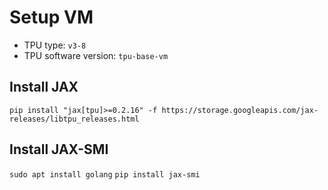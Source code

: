 # Setup VM
- TPU type: `v3-8`
- TPU software version: `tpu-base-vm` 
## Install JAX
`pip install "jax[tpu]>=0.2.16" -f https://storage.googleapis.com/jax-releases/libtpu_releases.html`

## Install JAX-SMI
`sudo apt install golang`
`pip install jax-smi`

